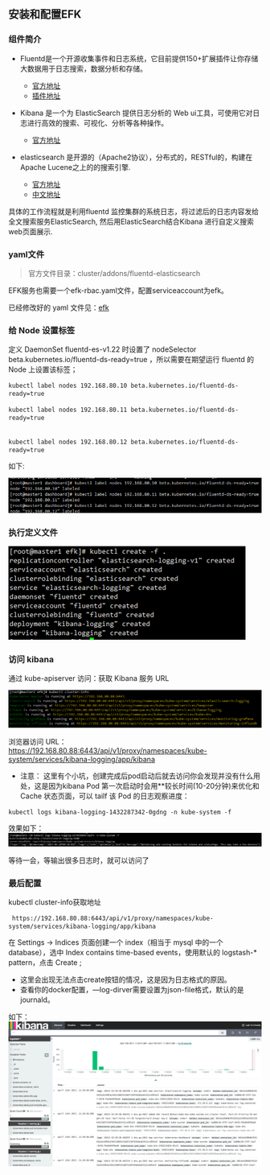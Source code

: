 ## 安装和配置EFK

### 组件简介

- Fluentd是一个开源收集事件和日志系统，它目前提供150+扩展插件让你存储大数据用于日志搜索，数据分析和存储。

  - [官方地址](http://fluentd.org/)  
  - [插件地址](http://fluentd.org/plugin/)

- Kibana 是一个为 ElasticSearch 提供日志分析的 Web ui工具，可使用它对日志进行高效的搜索、可视化、分析等各种操作。
  - [官方地址](http://www.elasticsearch.org/overview/kibana/)


- elasticsearch 是开源的（Apache2协议），分布式的，RESTful的，构建在Apache Lucene之上的的搜索引擎.

  - [官方地址](http://www.elasticsearch.org/overview/)    
  - [中文地址](http://es-cn.medcl.net/)


具体的工作流程就是利用fluentd 监控集群的系统日志，将过滤后的日志内容发给全文搜索服务ElasticSearch, 然后用ElasticSearch结合Kibana 进行自定义搜索web页面展示.


### yaml文件

> 官方文件目录：cluster/addons/fluentd-elasticsearch


EFK服务也需要一个efk-rbac.yaml文件，配置serviceaccount为efk。

已经修改好的 yaml 文件见：[efk](kube-yaml/efk)


### 给 Node 设置标签

定义 DaemonSet fluentd-es-v1.22 时设置了 nodeSelector beta.kubernetes.io/fluentd-ds-ready=true ，所以需要在期望运行 fluentd 的 Node 上设置该标签；

```
kubectl label nodes 192.168.80.10 beta.kubernetes.io/fluentd-ds-ready=true

kubectl label nodes 192.168.80.11 beta.kubernetes.io/fluentd-ds-ready=true


kubectl label nodes 192.168.80.12 beta.kubernetes.io/fluentd-ds-ready=true
```


如下:

![](assets/markdown-img-paste-20170908163757863.png)



### 执行定义文件

![](assets/markdown-img-paste-2017090816384345.png)



### 访问 kibana

通过 kube-apiserver 访问：获取 Kibana 服务 URL

![](assets/markdown-img-paste-20170908164005950.png)


浏览器访问 URL： https://192.168.80.88:6443/api/v1/proxy/namespaces/kube-system/services/kibana-logging/app/kibana


- 注意： 这里有个小坑，创建完成后pod启动后就去访问你会发现并没有什么用处，这是因为kibana Pod 第一次启动时会用**较长时间(10-20分钟)来优化和 Cache 状态页面，可以 tailf 该 Pod 的日志观察进度：


```
kubectl logs kibana-logging-1432287342-0gdng -n kube-system -f
```

效果如下：
![](assets/markdown-img-paste-20170910180148427.png)

等待一会，等输出很多日志时，就可以访问了

### 最后配置

kubectl cluster-info获取地址
```
 https://192.168.80.88:6443/api/v1/proxy/namespaces/kube-system/services/kibana-logging/app/kibana
```
在 Settings -> Indices 页面创建一个 index（相当于 mysql 中的一个 database），选中 Index contains time-based events，使用默认的 logstash-* pattern，点击 Create ;



- 这里会出现无法点击create按钮的情况，这是因为日志格式的原因。
- 查看你的docker配置，—log-dirver需要设置为json-file格式，默认的是journald。


如下：
![](assets/markdown-img-paste-20170910190648765.png)

